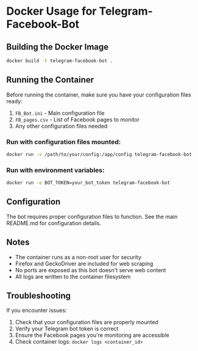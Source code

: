 # Docker Usage for Telegram-Facebook-Bot

## Building the Docker Image

```bash
docker build -t telegram-facebook-bot .
```

## Running the Container

Before running the container, make sure you have your configuration files ready:

1. `FB_Bot.ini` - Main configuration file
2. `FB_pages.csv` - List of Facebook pages to monitor
3. Any other configuration files needed

### Run with configuration files mounted:

```bash
docker run -v /path/to/your/config:/app/config telegram-facebook-bot
```

### Run with environment variables:

```bash
docker run -e BOT_TOKEN=your_bot_token telegram-facebook-bot
```

## Configuration

The bot requires proper configuration files to function. See the main README.md for configuration details.

## Notes

- The container runs as a non-root user for security
- Firefox and GeckoDriver are included for web scraping
- No ports are exposed as this bot doesn't serve web content
- All logs are written to the container filesystem

## Troubleshooting

If you encounter issues:

1. Check that your configuration files are properly mounted
2. Verify your Telegram bot token is correct
3. Ensure the Facebook pages you're monitoring are accessible
4. Check container logs: `docker logs <container_id>`
